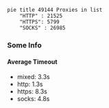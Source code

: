 
```mermaid
pie title 49144 Proxies in list
    "HTTP" : 21525
    "HTTPS": 5799
    "SOCKS" : 26985
```

### Some Info
#### Average Timeout

- mixed: 3.3s
- http: 1.3s
- https: 8.3s
- socks: 4.8s
